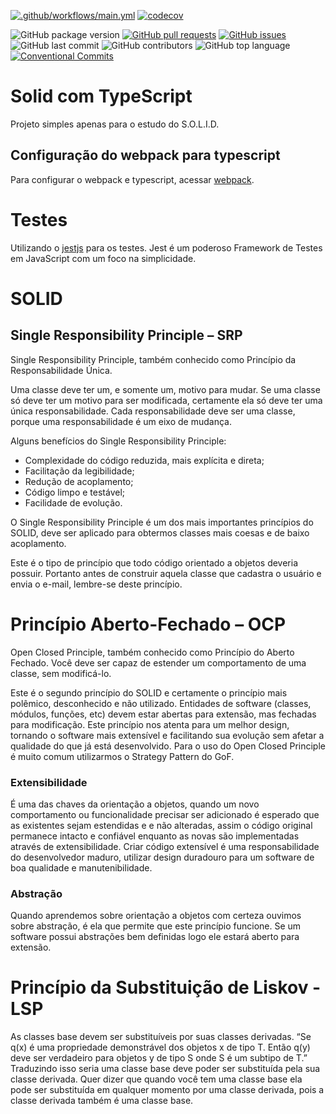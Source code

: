[![.github/workflows/main.yml](https://github.com/danielso2007/solid_typescript/actions/workflows/main.yml/badge.svg?branch=main)](https://github.com/danielso2007/solid_typescript/actions/workflows/main.yml)
[![codecov](https://codecov.io/gh/danielso2007/solid_typescript/branch/main/graph/badge.svg)](https://codecov.io/gh/danielso2007/solid_typescript)


![GitHub package version](https://img.shields.io/github/package-json/v/danielso2007/solid_typescript.svg)
[![GitHub pull requests](https://img.shields.io/github/issues-pr-raw/danielso2007/solid_typescript.svg)](https://github.com/danielso2007/solid_typescript/pulls)
[![GitHub issues](https://img.shields.io/github/issues/danielso2007/solid_typescript.svg)](https://github.com/danielso2007/solid_typescript/issues?q=is%3Aopen+is%3Aissue)
![GitHub last commit](https://img.shields.io/github/last-commit/danielso2007/solid_typescript.svg)
![GitHub contributors](https://img.shields.io/github/contributors/danielso2007/solid_typescript.svg)
![GitHub top language](https://img.shields.io/github/languages/top/danielso2007/solid_typescript.svg)
[![Conventional Commits](https://img.shields.io/badge/Conventional%20Commits-1.0.0-yellow.svg)](https://conventionalcommits.org)

# Solid com TypeScript

Projeto simples apenas para o estudo do S.O.L.I.D.

## Configuração do webpack para typescript

Para configurar o webpack e typescript, acessar [webpack](https://webpack.js.org/guides/typescript/).

# Testes

Utilizando o [jestjs](https://jestjs.io/pt-BR/) para os testes. Jest é um poderoso Framework de Testes em JavaScript com um foco na simplicidade.

# SOLID

## Single Responsibility Principle – SRP

Single Responsibility Principle, também conhecido como Princípio da Responsabilidade Única.

Uma classe deve ter um, e somente um, motivo para mudar. Se uma classe só deve ter um motivo para ser modificada, certamente ela só deve ter uma única responsabilidade. Cada responsabilidade deve ser uma classe, porque uma responsabilidade é um eixo de mudança.

Alguns benefícios do Single Responsibility Principle:

- Complexidade do código reduzida, mais explícita e direta;
- Facilitação da legibilidade;
- Redução de acoplamento;
- Código limpo e testável;
- Facilidade de evolução.

O Single Responsibility Principle é um dos mais importantes princípios do SOLID, deve ser aplicado para obtermos classes mais coesas e de baixo acoplamento.

Este é o tipo de princípio que todo código orientado a objetos deveria possuir.
Portanto antes de construir aquela classe que cadastra o usuário e envia o e-mail, lembre-se deste princípio.

# Princípio Aberto-Fechado – OCP

Open Closed Principle, também conhecido como Princípio do Aberto Fechado. Você deve ser capaz de estender um comportamento de uma classe, sem modificá-lo.

Este é o segundo princípio do SOLID e certamente o princípio mais polêmico, desconhecido e não utilizado. Entidades de software (classes, módulos, funções, etc) devem estar abertas para extensão, mas fechadas para modificação. Este princípio nos atenta para um melhor design, tornando o software mais extensível e facilitando sua evolução sem afetar a qualidade do que já está desenvolvido. Para o uso do Open Closed Principle é muito comum utilizarmos o Strategy Pattern do GoF.

### Extensibilidade

É uma das chaves da orientação a objetos, quando um novo comportamento ou funcionalidade precisar ser adicionado é esperado que as existentes sejam estendidas e e não alteradas, assim o código original permanece intacto e confiável enquanto as novas são implementadas através de extensibilidade. Criar código extensível é uma responsabilidade do desenvolvedor maduro, utilizar design duradouro para um software de boa qualidade e manutenibilidade.

### Abstração

Quando aprendemos sobre orientação a objetos com certeza ouvimos sobre abstração, é ela que permite que este princípio funcione. Se um software possui abstrações bem definidas logo ele estará aberto para extensão.

# Princípio da Substituição de Liskov - LSP

As classes base devem ser substituíveis por suas classes derivadas. “Se q(x) é uma propriedade demonstrável dos objetos x de tipo T. Então q(y) deve ser verdadeiro para objetos y de tipo S onde S é um subtipo de T.” Traduzindo isso seria uma classe base deve poder ser substituída pela sua classe derivada. Quer dizer que quando você tem uma classe base ela pode ser substituída em qualquer momento por uma classe derivada, pois a classe derivada também é uma classe base.